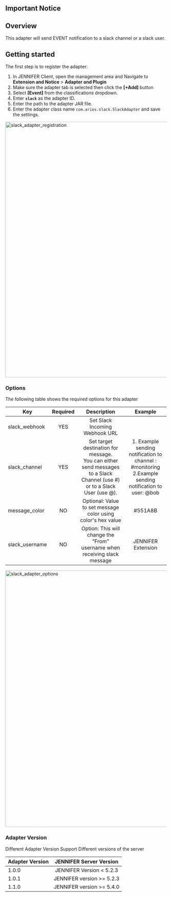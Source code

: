 ## Important Notice

## Overview
This adapter will send EVENT notification to a slack channel or a slack user.

## Getting started

The first step is to register the adapter: 
1. In JENNIFER Client, open the management area and Navigate to  **Extension and Notice** > **Adapter and Plugin**
2. Make sure the adapter tab is selected then click the **[+Add]** button
3. Select **[Event]** from the classifications dropdown.
4. Enter **``slack``** as the adapter ID.
5. Enter the path to the adapter JAR file.
6. Enter the adapter class name ``com.aries.slack.SlackAdapter`` and save the settings.
 

<img width="799" alt="slack_adapter_registration" src="https://user-images.githubusercontent.com/3861725/45069269-a15dcf80-b106-11e8-8f3f-5ad5d7e305b4.png"/>


### Options ##

The following table shows the required options for this adapter

| Key           | Required      | Description | Example |
| ------------- |:-------------:|:-------------:|:-------------:|
| slack_webhook | YES           | Set Slack Incoming Webhook URL ||
| slack_channel | YES           | Set target destination for message. <br>You can either send messages to a Slack Channel (use #)  or to a Slack User (use @).  |1. Example sending notification to channel : #monitoring <br>2.Example sending notification to  user: @bob|
| message_color | NO            | Optional: Value to set message color using color's hex value | #551A8B
| slack_username| NO            | Option: This will change the "From" username when receiving slack message| JENNIFER Extension


<img width="802" alt="slack_adapter_options" src="https://user-images.githubusercontent.com/3861725/27722333-eef01af0-5da1-11e7-8235-c993c88580af.png">


### Adapter Version ##

Different Adapter Version Support Different versions of the server 

| Adapter Version           | JENNIFER Server Version  |
| ------------- |:-------------:|
| 1.0.0 | JENNIFER  Version < 5.2.3           |
| 1.0.1 | JENNIFER version >= 5.2.3           |
| 1.1.0 | JENNIFER version >= 5.4.0 | 